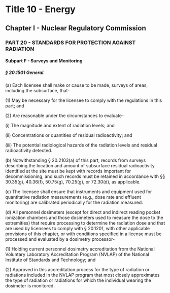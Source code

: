 
# Title 10 - Energy
## Chapter I - Nuclear Regulatory Commission
### PART 20 - STANDARDS FOR PROTECTION AGAINST RADIATION
#### Subpart F - Surveys and Monitoring
##### § 20.1501 General.

(a) Each licensee shall make or cause to be made, surveys of areas, including the subsurface, that-

(1) May be necessary for the licensee to comply with the regulations in this part; and

(2) Are reasonable under the circumstances to evaluate-

(i) The magnitude and extent of radiation levels; and

(ii) Concentrations or quantities of residual radioactivity; and

(iii) The potential radiological hazards of the radiation levels and residual radioactivity detected.

(b) Notwithstanding § 20.2103(a) of this part, records from surveys describing the location and amount of subsurface residual radioactivity identified at the site must be kept with records important for decommissioning, and such records must be retained in accordance with §§ 30.35(g), 40.36(f), 50.75(g), 70.25(g), or 72.30(d), as applicable.

(c) The licensee shall ensure that instruments and equipment used for quantitative radiation measurements (e.g., dose rate and effluent monitoring) are calibrated periodically for the radiation measured.

(d) All personnel dosimeters (except for direct and indirect reading pocket ionization chambers and those dosimeters used to measure the dose to the extremities) that require processing to determine the radiation dose and that are used by licensees to comply with § 20.1201, with other applicable provisions of this chapter, or with conditions specified in a license must be processed and evaluated by a dosimetry processor-

(1) Holding current personnel dosimetry accreditation from the National Voluntary Laboratory Accreditation Program (NVLAP) of the National Institute of Standards and Technology; and

(2) Approved in this accreditation process for the type of radiation or radiations included in the NVLAP program that most closely approximates the type of radiation or radiations for which the individual wearing the dosimeter is monitored.
